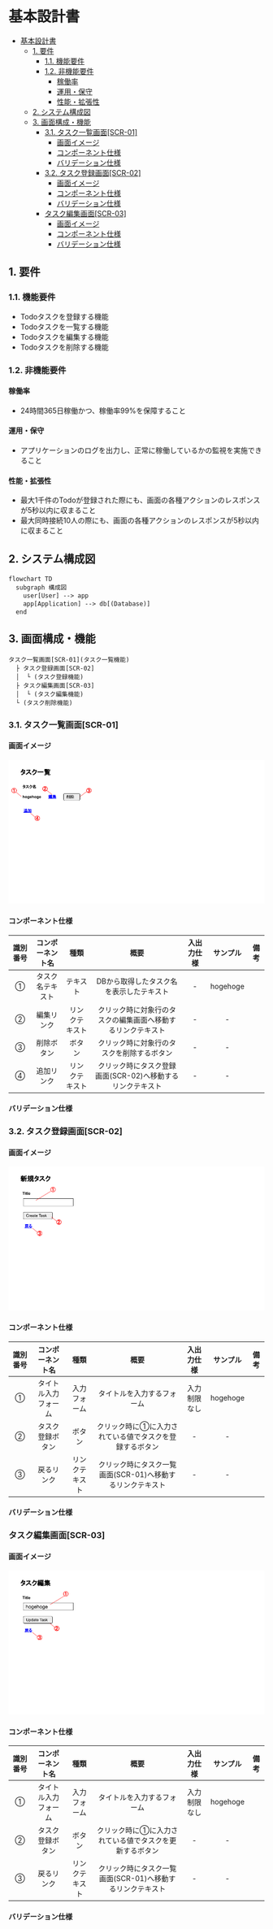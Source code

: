 <link href="../css/markdown.css" rel="stylesheet"></link>

# 基本設計書

- [基本設計書](#基本設計書)
  - [1. 要件](#1-要件)
    - [1.1. 機能要件](#11-機能要件)
    - [1.2. 非機能要件](#12-非機能要件)
      - [稼働率](#稼働率)
      - [運用・保守](#運用保守)
      - [性能・拡張性](#性能拡張性)
  - [2. システム構成図](#2-システム構成図)
  - [3. 画面構成・機能](#3-画面構成機能)
    - [3.1. タスク一覧画面\[SCR-01\]](#31-タスク一覧画面scr-01)
      - [画面イメージ](#画面イメージ)
      - [コンポーネント仕様](#コンポーネント仕様)
      - [バリデーション仕様](#バリデーション仕様)
    - [3.2. タスク登録画面\[SCR-02\]](#32-タスク登録画面scr-02)
      - [画面イメージ](#画面イメージ-1)
      - [コンポーネント仕様](#コンポーネント仕様-1)
      - [バリデーション仕様](#バリデーション仕様-1)
    - [タスク編集画面\[SCR-03\]](#タスク編集画面scr-03)
      - [画面イメージ](#画面イメージ-2)
      - [コンポーネント仕様](#コンポーネント仕様-2)
      - [バリデーション仕様](#バリデーション仕様-2)

## 1. 要件
<!-- プロジェクトチームや開発者などで要求を客観的に分析しとりまとめた内容を記述する -->
### 1.1. 機能要件
<!-- 画面・機能などについてクライアントから求められる事項を記述する。 -->
* Todoタスクを登録する機能
* Todoタスクを一覧する機能
* Todoタスクを編集する機能
* Todoタスクを削除する機能

### 1.2. 非機能要件
<!-- プロジェクトに関係するものでシステム開発以外の要件を記述する。 -->
#### 稼働率
* 24時間365日稼働かつ、稼働率99%を保障すること

#### 運用・保守
* アプリケーションのログを出力し、正常に稼働しているかの監視を実施できること

#### 性能・拡張性
* 最大1千件のTodoが登録された際にも、画面の各種アクションのレスポンスが5秒以内に収まること
* 最大同時接続10人の際にも、画面の各種アクションのレスポンスが5秒以内に収まること

## 2. システム構成図

```mermaid
flowchart TD
  subgraph 構成図
    user[User] --> app
    app[Application] --> db[(Database)]
  end
```

<div style="page-break-before:always"></div>

## 3. 画面構成・機能

```
タスク一覧画面[SCR-01](タスク一覧機能)
  ├ タスク登録画面[SCR-02]
  │  └ (タスク登録機能)
  ├ タスク編集画面[SCR-03]
  │  └ (タスク編集機能)
  └ (タスク削除機能)
```

### 3.1. タスク一覧画面[SCR-01]
#### 画面イメージ
<img src="../images/タスク一覧画面イメージ.png">

#### コンポーネント仕様
| 識別番号 | コンポーネント名 | 種類 | 概要 | 入出力仕様 | サンプル | 備考 |
| :----------: | :----------: | :----------: | :----------: | :----------: | :----------: | :----------: |
| ① | タスク名テキスト | テキスト | DBから取得したタスク名を表示したテキスト | - | hogehoge  | |
| ② | 編集リンク | リンクテキスト | クリック時に対象行のタスクの編集画面へ移動するリンクテキスト | - | - | |
| ③ | 削除ボタン | ボタン | クリック時に対象行のタスクを削除するボタン | - | - | |
| ④ | 追加リンク | リンクテキスト | クリック時にタスク登録画面(SCR-02)へ移動するリンクテキスト | - | - | |

#### バリデーション仕様

<div style="page-break-before:always"></div>

### 3.2. タスク登録画面[SCR-02]
#### 画面イメージ
<img src="../images/タスク登録画面イメージ.png">

#### コンポーネント仕様
| 識別番号 | コンポーネント名 | 種類 | 概要 | 入出力仕様 | サンプル | 備考 |
| :----------: | :----------: | :----------: | :----------: | :----------: | :----------: | :----------: |
| ① | タイトル入力フォーム | 入力フォーム | タイトルを入力するフォーム | 入力制限なし | hogehoge | |
| ② | タスク登録ボタン | ボタン | クリック時に①に入力されている値でタスクを登録するボタン | - | - | |
| ③ | 戻るリンク | リンクテキスト | クリック時にタスク一覧画面(SCR-01)へ移動するリンクテキスト | - | - | |

#### バリデーション仕様

### タスク編集画面[SCR-03]
#### 画面イメージ
<img src="../images/タスク編集画面イメージ.png">

#### コンポーネント仕様
| 識別番号 | コンポーネント名 | 種類 | 概要 | 入出力仕様 | サンプル | 備考 |
| :----------: | :----------: | :----------: | :----------: | :----------: | :----------: | :----------: |
| ① | タイトル入力フォーム | 入力フォーム | タイトルを入力するフォーム | 入力制限なし | hogehoge | |
| ② | タスク登録ボタン | ボタン | クリック時に①に入力されている値でタスクを更新するボタン | - | - | |
| ③ | 戻るリンク | リンクテキスト | クリック時にタスク一覧画面(SCR-01)へ移動するリンクテキスト | - | - | |

#### バリデーション仕様

<div style="page-break-before:always"></div>
